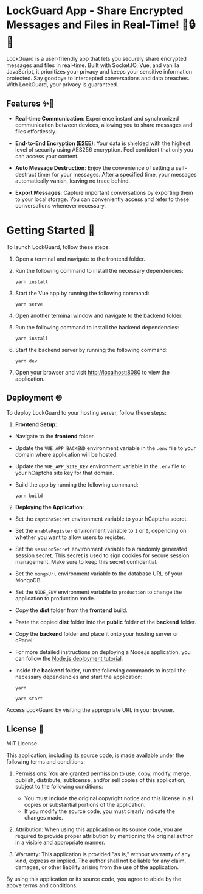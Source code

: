 # LockGuard App - Share Encrypted Messages and Files in Real-Time! 📨🔒📂

LockGuard is a user-friendly app that lets you securely share encrypted messages and files in real-time. Built with Socket.IO, Vue, and vanilla JavaScript, it prioritizes your privacy and keeps your sensitive information protected. Say goodbye to intercepted conversations and data breaches. With LockGuard, your privacy is guaranteed.

## Features ✨🚀

- **Real-time Communication**: Experience instant and synchronized communication between devices, allowing you to share messages and files effortlessly.

- **End-to-End Encryption (E2EE)**: Your data is shielded with the highest level of security using AES256 encryption. Feel confident that only you can access your content.

- **Auto Message Destruction**: Enjoy the convenience of setting a self-destruct timer for your messages. After a specified time, your messages automatically vanish, leaving no trace behind.

- **Export Messages**: Capture important conversations by exporting them to your local storage. You can conveniently access and refer to these conversations whenever necessary.

# Getting Started 🚀

To launch LockGuard, follow these steps:

1. Open a terminal and navigate to the frontend folder.

2. Run the following command to install the necessary dependencies:

   ```
   yarn install
   ```

3. Start the Vue app by running the following command:

   ```
   yarn serve
   ```

4. Open another terminal window and navigate to the backend folder.

5. Run the following command to install the backend dependencies:

   ```
   yarn install
   ```

6. Start the backend server by running the following command:

   ```
   yarn dev
   ```

7. Open your browser and visit [http://localhost:8080](http://localhost:8080) to view the application.

## Deployment 🌐

To deploy LockGuard to your hosting server, follow these steps:

1. **Frontend Setup**:

- Navigate to the **frontend** folder.
- Update the `VUE_APP_BACKEND` environment variable in the `.env` file to your domain where application will be hosted.
- Update the `VUE_APP_SITE_KEY` environment variable in the `.env` file to your hCaptcha site key for that domain.
- Build the app by running the following command:

  ```
  yarn build
  ```

2. **Deploying the Application**:

- Set the `captchaSecret` environment variable to your hCaptcha secret.
- Set the `enableRegister` environment variable to `1` or `0`, depending on whether you want to allow users to register.
- Set the `sessionSecret` environment variable to a randomly generated session secret. This secret is used to sign cookies for secure session management. Make sure to keep this secret confidential.
- Set the `mongoUrl` environment variable to the database URL of your MongoDB.
- Set the `NODE_ENV` environment variable to `production` to change the application to production mode.
- Copy the **dist** folder from the **frontend** build.
- Paste the copied **dist** folder into the **public** folder of the **backend** folder.
- Copy the **backend** folder and place it onto your hosting server or cPanel.
- For more detailed instructions on deploying a Node.js application, you can follow the [Node.js deployment tutorial](https://gist.github.com/bradtraversy/cd90d1ed3c462fe3bddd11bf8953a896).
- Inside the **backend** folder, run the following commands to install the necessary dependencies and start the application:

  ```
  yarn
  ```

  ```
  yarn start
  ```

Access LockGuard by visiting the appropriate URL in your browser.

## License 📝

MIT License

This application, including its source code, is made available under the following terms and conditions:

1. Permissions: You are granted permission to use, copy, modify, merge, publish, distribute, sublicense, and/or sell copies of this application, subject to the following conditions:

   - You must include the original copyright notice and this license in all copies or substantial portions of the application.
   - If you modify the source code, you must clearly indicate the changes made.

2. Attribution: When using this application or its source code, you are required to provide proper attribution by mentioning the original author in a visible and appropriate manner.

3. Warranty: This application is provided "as is," without warranty of any kind, express or implied. The author shall not be liable for any claim, damages, or other liability arising from the use of the application.

By using this application or its source code, you agree to abide by the above terms and conditions.
